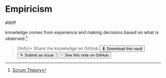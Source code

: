 # Empiricism
#WIP 

knowledge comes from experience and making decisions based on what is observed.[^1]

[^1]: [Scrum Theory](https://scrumguides.org/scrum-guide.html#scrum-theory)


> [!info]+ Share the knowledge on GitHub
> [<button>⬇ Download this vault</button>](https://github.com/mauvera94/Agile-Multiverse) [<button> ✎ Submit an issue</button>](https://github.com/mauvera94/Agile-Multiverse/issues) [<button> ☞ See this note on GitHub</button>](<https://github.com/mauvera94/Agile-Multiverse/blob/main/Agile_Multiverse/empiricism.md>)